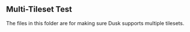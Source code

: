 ## Multi-Tileset Test ##

The files in this folder are for making sure Dusk supports multiple tilesets.